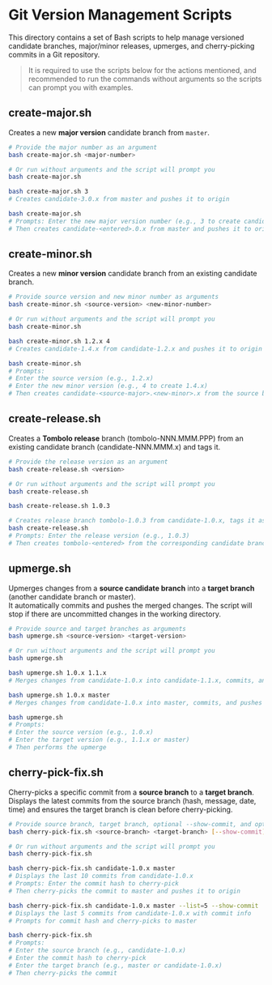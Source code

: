 # Git Version Management Scripts

This directory contains a set of Bash scripts to help manage versioned candidate branches, major/minor releases, upmerges, and cherry-picking commits in a Git repository.

> It is required to use the scripts below for the actions mentioned, and recommended to run the commands without arguments so the scripts can prompt you with examples.

## create-major.sh

Creates a new **major version** candidate branch from `master`.

```bash
# Provide the major number as an argument
bash create-major.sh <major-number>

# Or run without arguments and the script will prompt you
bash create-major.sh
```

```bash
bash create-major.sh 3
# Creates candidate-3.0.x from master and pushes it to origin

bash create-major.sh
# Prompts: Enter the new major version number (e.g., 3 to create candidate-3.0.x)
# Then creates candidate-<entered>.0.x from master and pushes it to origin
```

## create-minor.sh

Creates a new **minor version** candidate branch from an existing candidate branch.

```bash
# Provide source version and new minor number as arguments
bash create-minor.sh <source-version> <new-minor-number>

# Or run without arguments and the script will prompt you
bash create-minor.sh
```

```bash
bash create-minor.sh 1.2.x 4
# Creates candidate-1.4.x from candidate-1.2.x and pushes it to origin

bash create-minor.sh
# Prompts:
# Enter the source version (e.g., 1.2.x)
# Enter the new minor version (e.g., 4 to create 1.4.x)
# Then creates candidate-<source-major>.<new-minor>.x from the source branch and pushes it to origin
```

## create-release.sh

Creates a **Tombolo release** branch (tombolo-NNN.MMM.PPP) from an existing candidate branch (candidate-NNN.MMM.x) and tags it.

```bash
# Provide the release version as an argument
bash create-release.sh <version>

# Or run without arguments and the script will prompt you
bash create-release.sh

```

```bash
bash create-release.sh 1.0.3

# Creates release branch tombolo-1.0.3 from candidate-1.0.x, tags it as v1.0.3, and pushes both to origin
bash create-release.sh
# Prompts: Enter the release version (e.g., 1.0.3)
# Then creates tombolo-<entered> from the corresponding candidate branch, tags it, and pushes both to origin
```

## upmerge.sh

Upmerges changes from a **source candidate branch** into a **target branch** (another candidate branch or master).  
It automatically commits and pushes the merged changes. The script will stop if there are uncommitted changes in the working directory.

```bash
# Provide source and target branches as arguments
bash upmerge.sh <source-version> <target-version>

# Or run without arguments and the script will prompt you
bash upmerge.sh
```

```bash
bash upmerge.sh 1.0.x 1.1.x
# Merges changes from candidate-1.0.x into candidate-1.1.x, commits, and pushes to origin

bash upmerge.sh 1.0.x master
# Merges changes from candidate-1.0.x into master, commits, and pushes to origin

bash upmerge.sh
# Prompts:
# Enter the source version (e.g., 1.0.x)
# Enter the target version (e.g., 1.1.x or master)
# Then performs the upmerge
```

## cherry-pick-fix.sh

Cherry-picks a specific commit from a **source branch** to a **target branch**.  
Displays the latest commits from the source branch (hash, message, date, time) and ensures the target branch is clean before cherry-picking.

```bash
# Provide source branch, target branch, optional --show-commit, and optional --list=N
bash cherry-pick-fix.sh <source-branch> <target-branch> [--show-commit] [--list=N]

# Or run without arguments and the script will prompt you
bash cherry-pick-fix.sh
```

```bash
bash cherry-pick-fix.sh candidate-1.0.x master
# Displays the last 10 commits from candidate-1.0.x
# Prompts: Enter the commit hash to cherry-pick
# Then cherry-picks the commit to master and pushes it to origin

bash cherry-pick-fix.sh candidate-1.0.x master --list=5 --show-commit
# Displays the last 5 commits from candidate-1.0.x with commit info
# Prompts for commit hash and cherry-picks to master

bash cherry-pick-fix.sh
# Prompts:
# Enter the source branch (e.g., candidate-1.0.x)
# Enter the commit hash to cherry-pick
# Enter the target branch (e.g., master or candidate-1.0.x)
# Then cherry-picks the commit
```
